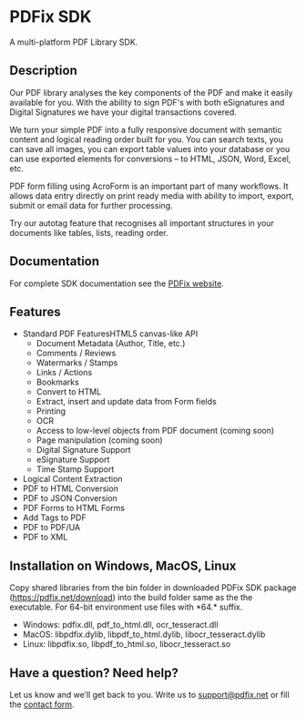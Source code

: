 


# PDFix SDK
A multi-platform PDF Library SDK.

## Description

Our PDF library analyses the key components of the PDF and make it easily available for you. With the ability to sign PDF's with both eSignatures and Digital Signatures we have your digital transactions covered.

We turn your simple PDF into a fully responsive document with semantic content and logical reading order built for you. You can search texts, you can save all images, you can export table values into your database or you can use exported elements for conversions – to HTML, JSON, Word, Excel, etc.

PDF form filling using AcroForm is an important part of many workflows. It allows data entry directly on print ready media with ability to import, export, submit or email data for further processing.

Try our autotag feature that recognises all important structures in your documents like tables, lists, reading order.

## Documentation
For complete SDK documentation see the [PDFix website](https://pdfix.net).

## Features

* Standard PDF FeaturesHTML5 canvas-like API
  * Document Metadata (Author, Title, etc.)
  * Comments / Reviews
  * Watermarks / Stamps
  * Links / Actions
  * Bookmarks
  * Convert to HTML
  * Extract, insert and update data from Form fields
  * Printing
  * OCR
  * Access to low-level objects from PDF document (coming soon)
  * Page manipulation (coming soon)
  * Digital Signature Support
  * eSignature Support
  * Time Stamp Support
* Logical Content Extraction
* PDF to HTML Conversion
* PDF to JSON Conversion
* PDF Forms to HTML Forms
* Add Tags to PDF
* PDF to PDF/UA
* PDF to XML

## Installation on Windows, MacOS, Linux
Copy shared libraries from the bin folder in downloaded PDFix SDK package (https://pdfix.net/download) into the build folder same as the the executable. For 64-bit environment use files with \*64.* suffix.
* Windows: pdfix.dll, pdf_to_html.dll, ocr_tesseract.dll
* MacOS: libpdfix.dylib, libpdf_to_html.dylib, libocr_tesseract.dylib
* Linux: libpdfix.so, libpdf_to_html.so, libocr_tesseract.so

## Have a question? Need help?
Let us know and we’ll get back to you. Write us to support@pdfix.net or fill the
[contact form](https://pdfix.net/support/).
